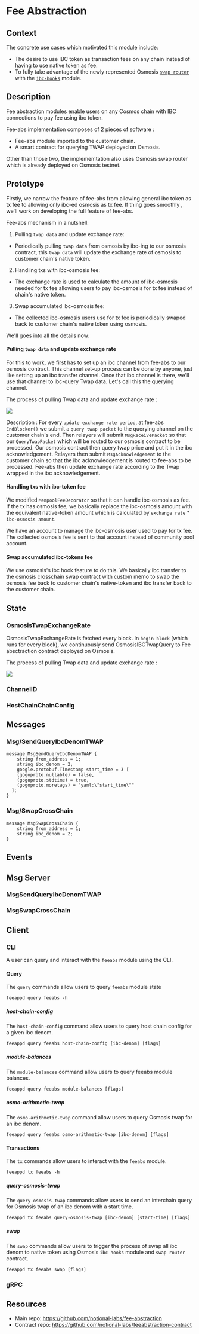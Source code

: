 # Fee Abstraction

## Context

The concrete use cases which motivated this module include:

- The desire to use IBC token as transaction fees on any chain instead of having to use native token as fee.
- To fully take advantage of the newly represented Osmosis [`swap router`](https://github.com/osmosis-labs/osmosis/tree/main/cosmwasm/contracts) with the [`ibc-hooks`](https://github.com/osmosis-labs/osmosis/tree/main/x/ibc-hooks) module.

## Description

Fee abstraction modules enable users on any Cosmos chain with IBC connections to pay fee using ibc token.

Fee-abs implementation composes of 2 pieces of software :

- Fee-abs module imported to the customer chain.
- A smart contract for querying TWAP deployed on Osmosis.

Other than those two, the implememtation also uses Osmosis swap router which is already deployed on Osmosis testnet.

## Prototype

Firstly, we narrow the feature of fee-abs from allowing general ibc token as tx fee to allowing only ibc-ed osmosis as tx fee. If thing goes smoothly , we'll work on developing the full feature of fee-abs.

Fee-abs mechanism in a nutshell:

1.  Pulling `twap data` and update exchange rate:

- Periodically pulling `twap data` from osmosis by ibc-ing to our osmosis contract, this `twap data` will update the exchange rate of osmosis to customer chain's native token.

2.  Handling txs with ibc-osmosis fee:

- The exchange rate is used to calculate the amount of ibc-osmosis needed for tx fee allowing users to pay ibc-osmosis for tx fee instead of chain's native token.

3.  Swap accumulated ibc-osmosis fee:

- The collected ibc-osmosis users use for tx fee is periodically swaped back to customer chain's native token using osmosis.

We'll goes into all the details now:

#### Pulling `twap data` and update exchange rate

For this to work, we first has to set up an ibc channel from fee-abs to our osmosis contract. This channel set-up process can be done by anyone, just like setting up an ibc transfer channel. Once that ibc channel is there, we'll use that channel to ibc-query Twap data. Let's call this the querying channel.

The process of pulling Twap data and update exchange rate :

![](https://i.imgur.com/sJA4yV7.png)

Description :
For every `update exchange rate period`, at fee-abs `EndBlocker()` we submit a `query twap packet` to the querying channel on the customer chain's end. Then relayers will submit `MsgReceivePacket` so that our `QueryTwapPacket` which will be routed to our osmosis contract to be processed. Our osmosis contract then query twap price and put it in the ibc acknowledgement. Relayers then submit `MsgAcknowledgement` to the customer chain so that the ibc acknowledgement is routed to fee-abs to be processed. Fee-abs then update exchange rate according to the Twap wrapped in the ibc acknowledgement.

#### Handling txs with ibc-token fee

We modified `MempoolFeeDecorator` so that it can handle ibc-osmosis as fee. If the tx has osmosis fee, we basically replace the ibc-osmosis amount with the equivalent native-token amount which is calculated by `exchange rate` \* `ibc-osmosis amount`.

We have an account to manage the ibc-osmosis user used to pay for tx fee. The collected osmosis fee is sent to that account instead of community pool account.

#### Swap accumulated ibc-tokens fee

We use osmosis's ibc hook feature to do this. We basically ibc transfer to the osmosis crosschain swap contract with custom memo to swap the osmosis fee back to customer chain's native-token and ibc transfer back to the customer chain.

## State

### OsmosisTwapExchangeRate

OsmosisTwapExchangeRate is fetched every block. In `begin block` (which runs for every block), we continuously send OsmosisIBCTwapQuery to Fee absctraction contract deployed on Osmosis.

The process of pulling Twap data and update exchange rate :

![](https://i.imgur.com/Osumjpv.png)

### ChannelID

### HostChainChainConfig

## Messages

### Msg/SendQueryIbcDenomTWAP

```
message MsgSendQueryIbcDenomTWAP {
    string from_address = 1;
    string ibc_denom = 2;
    google.protobuf.Timestamp start_time = 3 [
    (gogoproto.nullable) = false,
    (gogoproto.stdtime) = true,
    (gogoproto.moretags) = "yaml:\"start_time\""
  ];
}
```

### Msg/SwapCrossChain

```
message MsgSwapCrossChain {
    string from_address = 1;
    string ibc_denom = 2;
}
```

## Events

## Msg Server

### MsgSendQueryIbcDenomTWAP

### MsgSwapCrossChain

## Client

### CLI

A user can query and interact with the ``feeabs`` module using the CLI.

#### Query

The ``query`` commands allow users to query ``feeabs`` module state

```
feeappd query feeabs -h
```

##### host-chain-config

The ``host-chain-config`` command allow users to query host chain config for a given ibc denom.

```
feeappd query feeabs host-chain-config [ibc-denom] [flags]
```


##### module-balances
The ``module-balances`` command allow users to query feeabs module balances.
```
feeappd query feeabs module-balances [flags]
```

##### osmo-arithmetic-twap
The ``osmo-arithmetic-twap`` command allow users to query Osmosis twap for an ibc denom.
```
feeappd query feeabs osmo-arithmetic-twap [ibc-denom] [flags]
```

#### Transactions
The ``tx`` commands allow users to interact with the ``feeabs`` module.
```
feeappd tx feeabs -h
```

##### query-osmosis-twap
The ``query-osmosis-twap`` commands allow users to send an interchain query for Osmosis twap of an ibc denom with a start time.
```
feeappd tx feeabs query-osmosis-twap [ibc-denom] [start-time] [flags]
```

##### swap
The ``swap`` commands allow users to trigger the process of swap all ibc denom to native token using Osmosis ``ibc hooks`` module and ``swap router`` contract.
```
feeappd tx feeabs swap [flags]
```

### gRPC

## Resources

- Main repo: https://github.com/notional-labs/fee-abstraction
- Contract repo: https://github.com/notional-labs/feeabstraction-contract